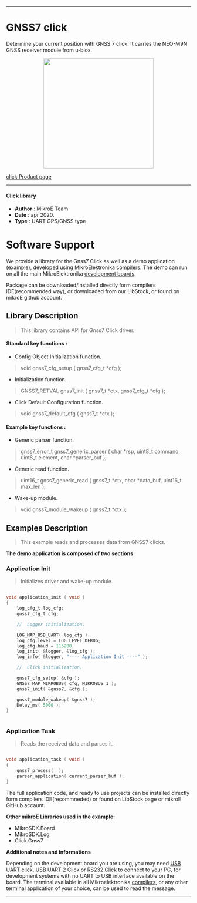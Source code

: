 
---
# GNSS7 click

Determine your current position with GNSS 7 click. It carries the NEO-M9N GNSS receiver module from u-blox.

<p align="center">
  <img src="https://download.mikroe.com/images/click_for_ide/gnss7_click.png" height=300px>
</p>

[click Product page](https://www.mikroe.com/gnss-7-click)

---


#### Click library 

- **Author**        : MikroE Team
- **Date**          : apr 2020.
- **Type**          : UART GPS/GNSS type


# Software Support

We provide a library for the Gnss7 Click 
as well as a demo application (example), developed using MikroElektronika 
[compilers](https://shop.mikroe.com/compilers). 
The demo can run on all the main MikroElektronika [development boards](https://shop.mikroe.com/development-boards).

Package can be downloaded/installed directly form compilers IDE(recommended way), or downloaded from our LibStock, or found on mikroE github account. 

## Library Description

> This library contains API for Gnss7 Click driver.

#### Standard key functions :

- Config Object Initialization function.
> void gnss7_cfg_setup ( gnss7_cfg_t *cfg ); 
 
- Initialization function.
> GNSS7_RETVAL gnss7_init ( gnss7_t *ctx, gnss7_cfg_t *cfg );

- Click Default Configuration function.
> void gnss7_default_cfg ( gnss7_t *ctx );


#### Example key functions :

- Generic parser function.
> gnss7_error_t gnss7_generic_parser ( char *rsp,  uint8_t command, uint8_t element, char *parser_buf );
 
- Generic read function.
> uint16_t gnss7_generic_read ( gnss7_t *ctx, char *data_buf, uint16_t max_len );

- Wake-up module.
> void gnss7_module_wakeup ( gnss7_t *ctx );

## Examples Description

> This example reads and processes data from GNSS7 clicks.

**The demo application is composed of two sections :**

### Application Init 

> Initializes driver and wake-up module.

```c

void application_init ( void )
{
    log_cfg_t log_cfg;
    gnss7_cfg_t cfg;

    //  Logger initialization.

    LOG_MAP_USB_UART( log_cfg );
    log_cfg.level = LOG_LEVEL_DEBUG;
    log_cfg.baud = 115200;
    log_init( &logger, &log_cfg );
    log_info( &logger, "---- Application Init ----" );

    //  Click initialization.

    gnss7_cfg_setup( &cfg );
    GNSS7_MAP_MIKROBUS( cfg, MIKROBUS_1 );
    gnss7_init( &gnss7, &cfg );

    gnss7_module_wakeup( &gnss7 );
    Delay_ms( 5000 );
}
  
```

### Application Task

> Reads the received data and parses it.

```c

void application_task ( void )
{
    gnss7_process(  );
    parser_application( current_parser_buf );
} 

```

The full application code, and ready to use projects can be  installed directly form compilers IDE(recommneded) or found on LibStock page or mikroE GitHub accaunt.

**Other mikroE Libraries used in the example:** 

- MikroSDK.Board
- MikroSDK.Log
- Click.Gnss7

**Additional notes and informations**

Depending on the development board you are using, you may need 
[USB UART click](https://shop.mikroe.com/usb-uart-click), 
[USB UART 2 Click](https://shop.mikroe.com/usb-uart-2-click) or 
[RS232 Click](https://shop.mikroe.com/rs232-click) to connect to your PC, for 
development systems with no UART to USB interface available on the board. The 
terminal available in all Mikroelektronika 
[compilers](https://shop.mikroe.com/compilers), or any other terminal application 
of your choice, can be used to read the message.



---
